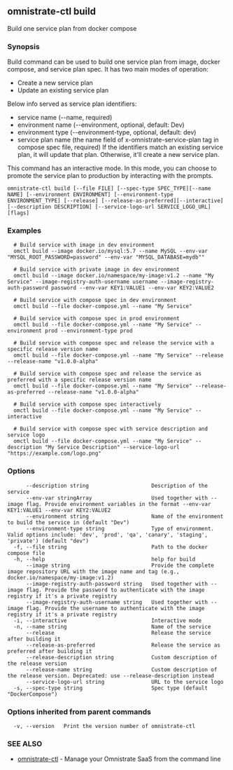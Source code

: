 ## omnistrate-ctl build

Build one service plan from docker compose

### Synopsis

Build command can be used to build one service plan from image, docker compose, and service plan spec. 
It has two main modes of operation:
  - Create a new service plan
  - Update an existing service plan

Below info served as service plan identifiers:
  - service name (--name, required)
  - environment name (--environment, optional, default: Dev)
  - environment type (--environment-type, optional, default: dev)
  - service plan name (the name field of x-omnistrate-service-plan tag in compose spec file, required)
If the identifiers match an existing service plan, it will update that plan. Otherwise, it'll create a new service plan. 

This command has an interactive mode. In this mode, you can choose to promote the service plan to production by interacting with the prompts.

```
omnistrate-ctl build [--file FILE] [--spec-type SPEC_TYPE][--name NAME] [--environment ENVIRONMENT] [--environment-type ENVIRONMENT_TYPE] [--release] [--release-as-preferred][--interactive][--description DESCRIPTION] [--service-logo-url SERVICE_LOGO_URL]  [flags]
```

### Examples

```
  # Build service with image in dev environment
  omctl build --image docker.io/mysql:5.7 --name MySQL --env-var "MYSQL_ROOT_PASSWORD=password" --env-var "MYSQL_DATABASE=mydb""

  # Build service with private image in dev environment
  omctl build --image docker.io/namespace/my-image:v1.2 --name "My Service" --image-registry-auth-username username --image-registry-auth-password password --env-var KEY1:VALUE1 --env-var KEY2:VALUE2

  # Build service with compose spec in dev environment
  omctl build --file docker-compose.yml --name "My Service"

  # Build service with compose spec in prod environment
  omctl build --file docker-compose.yml --name "My Service" --environment prod --environment-type prod

  # Build service with compose spec and release the service with a specific release version name
  omctl build --file docker-compose.yml --name "My Service" --release --release-name "v1.0.0-alpha"

  # Build service with compose spec and release the service as preferred with a specific release version name
  omctl build --file docker-compose.yml --name "My Service" --release-as-preferred --release-name "v1.0.0-alpha"

  # Build service with compose spec interactively
  omctl build --file docker-compose.yml --name "My Service" --interactive

  # Build service with compose spec with service description and service logo
  omctl build --file docker-compose.yml --name "My Service" --description "My Service Description" --service-logo-url "https://example.com/logo.png"

```

### Options

```
      --description string                    Description of the service
      --env-var stringArray                   Used together with --image flag. Provide environment variables in the format --env-var KEY1:VALUE1 --env-var KEY2:VALUE2
      --environment string                    Name of the environment to build the service in (default "Dev")
      --environment-type string               Type of environment. Valid options include: 'dev', 'prod', 'qa', 'canary', 'staging', 'private') (default "dev")
  -f, --file string                           Path to the docker compose file
  -h, --help                                  help for build
      --image string                          Provide the complete image repository URL with the image name and tag (e.g., docker.io/namespace/my-image:v1.2)
      --image-registry-auth-password string   Used together with --image flag. Provide the password to authenticate with the image registry if it's a private registry
      --image-registry-auth-username string   Used together with --image flag. Provide the username to authenticate with the image registry if it's a private registry
  -i, --interactive                           Interactive mode
  -n, --name string                           Name of the service
      --release                               Release the service after building it
      --release-as-preferred                  Release the service as preferred after building it
      --release-description string            Custom description of the release version
      --release-name string                   Custom description of the release version. Deprecated: use --release-description instead
      --service-logo-url string               URL to the service logo
  -s, --spec-type string                      Spec type (default "DockerCompose")
```

### Options inherited from parent commands

```
  -v, --version   Print the version number of omnistrate-ctl
```

### SEE ALSO

* [omnistrate-ctl](omnistrate-ctl.md)	 - Manage your Omnistrate SaaS from the command line

